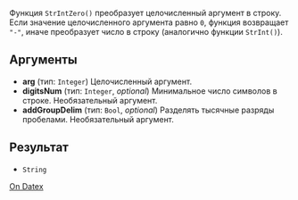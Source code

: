 Функция `StrIntZero()` преобразует целочисленный аргумент в строку. Если значение целочисленного аргумента равно `0`, функция возвращает `"-"`, иначе преобразует число в строку (аналогично функции `StrInt()`).

## Аргументы
- **arg** (тип: `Integer`)
	Целочисленный аргумент.
- **digitsNum** (тип: `Integer`, *optional*)
	Минимальное число символов в строке. Необязательный аргумент.
- **addGroupDelim** (тип: `Bool`, *optional*)
	Разделять тысячные разряды пробелами. Необязательный аргумент.
  
## Результат
- `String`

[On Datex](http://docs.datex.ru/article.htm?id=5620276892448878786)